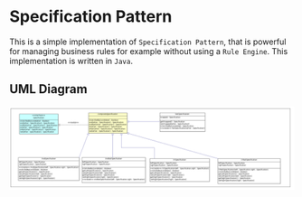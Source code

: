 # Specification Pattern

This is a simple implementation of `Specification Pattern`, that is powerful for managing business rules for example without using a `Rule Engine`.
This implementation is written in `Java`.

## UML Diagram

![screenshoot](./img/specification-pattern.png)